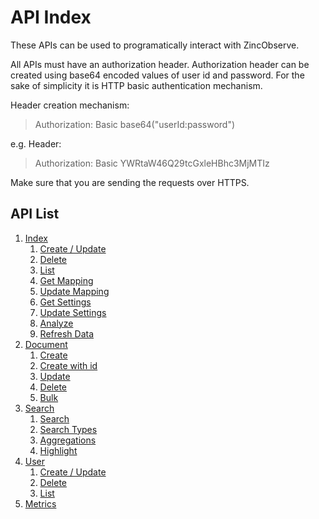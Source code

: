 # API Index

These APIs can be used to programatically interact with ZincObserve.

All APIs must have an authorization header. Authorization header can be created using base64 encoded values of user id and password. For the sake of simplicity it is HTTP basic authentication mechanism.


Header creation mechanism:

> Authorization: Basic base64("userId:password")

e.g. Header:

> Authorization: Basic YWRtaW46Q29tcGxleHBhc3MjMTIz

Make sure that you are sending the requests over HTTPS.

## API List

1. [Index](index/index)
    1. [Create / Update](index/create)
    1. [Delete](index/delete)
    1. [List](index/list)
    1. [Get Mapping](index/get-mapping)
    1. [Update Mapping](index/update-mapping)
    1. [Get Settings](index/get-settings)
    1. [Update Settings](index/update-settings)
    1. [Analyze](index/analyze)
    1. [Refresh Data](refresh-data)
1. [Document](document/index)
    1. [Create](document/create)
    1. [Create with id](document/create-with-id)
    1. [Update](document/update)
    1. [Delete](document/delete)
    1. [Bulk](document/bulk)
1. [Search](search/index)
    1. [Search](search/search)
    1. [Search Types](search/types)
    1. [Aggregations](search/aggregation)
    1. [Highlight](search/highlight)
1. [User](user/index)
    1. [Create / Update](user/create)
    1. [Delete](user/delete)
    1. [List](user/list)
1. [Metrics](metrics)
